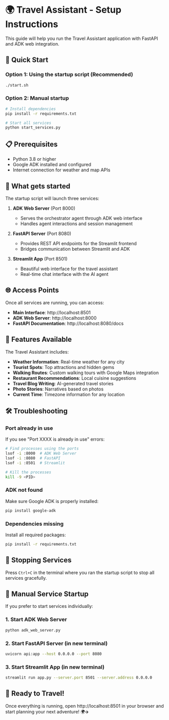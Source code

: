 # 🌍 Travel Assistant - Setup Instructions

This guide will help you run the Travel Assistant application with FastAPI and ADK web integration.

## 🚀 Quick Start

### Option 1: Using the startup script (Recommended)
```bash
./start.sh
```

### Option 2: Manual startup
```bash
# Install dependencies
pip install -r requirements.txt

# Start all services
python start_services.py
```

## 📋 Prerequisites

- Python 3.8 or higher
- Google ADK installed and configured
- Internet connection for weather and map APIs

## 🔧 What gets started

The startup script will launch three services:

1. **ADK Web Server** (Port 8000)
   - Serves the orchestrator agent through ADK web interface
   - Handles agent interactions and session management

2. **FastAPI Server** (Port 8080)
   - Provides REST API endpoints for the Streamlit frontend
   - Bridges communication between Streamlit and ADK

3. **Streamlit App** (Port 8501)
   - Beautiful web interface for the travel assistant
   - Real-time chat interface with the AI agent

## 🌐 Access Points

Once all services are running, you can access:

- **Main Interface**: http://localhost:8501
- **ADK Web Server**: http://localhost:8000
- **FastAPI Documentation**: http://localhost:8080/docs

## 🎯 Features Available

The Travel Assistant includes:

- **Weather Information**: Real-time weather for any city
- **Tourist Spots**: Top attractions and hidden gems
- **Walking Routes**: Custom walking tours with Google Maps integration
- **Restaurant Recommendations**: Local cuisine suggestions
- **Travel Blog Writing**: AI-generated travel stories
- **Photo Stories**: Narratives based on photos
- **Current Time**: Timezone information for any location

## 🛠️ Troubleshooting

### Port already in use
If you see "Port XXXX is already in use" errors:
```bash
# Find processes using the ports
lsof -i :8000  # ADK Web Server
lsof -i :8080  # FastAPI
lsof -i :8501  # Streamlit

# Kill the processes
kill -9 <PID>
```

### ADK not found
Make sure Google ADK is properly installed:
```bash
pip install google-adk
```

### Dependencies missing
Install all required packages:
```bash
pip install -r requirements.txt
```

## 🔄 Stopping Services

Press `Ctrl+C` in the terminal where you ran the startup script to stop all services gracefully.

## 📝 Manual Service Startup

If you prefer to start services individually:

### 1. Start ADK Web Server
```bash
python adk_web_server.py
```

### 2. Start FastAPI Server (in new terminal)
```bash
uvicorn api:app --host 0.0.0.0 --port 8080
```

### 3. Start Streamlit App (in new terminal)
```bash
streamlit run app.py --server.port 8501 --server.address 0.0.0.0
```

## 🎉 Ready to Travel!

Once everything is running, open http://localhost:8501 in your browser and start planning your next adventure! 🌍✈️ 